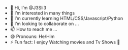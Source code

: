 - 👋 Hi, I’m @J3Sli3
- 👀 I’m interested in many things
- 🌱 I’m currently learning HTML/CSS/Javascript/Python
- 💞️ I’m looking to collaborate on ...
- 📫 How to reach me ...
- 😄 Pronouns: He/Him
- ⚡ Fun fact: I enjoy Watching movies and Tv Shows 🍿

<!---
J3Sli3/J3Sli3 is a ✨ special ✨ repository because its `README.md` (this file) appears on your GitHub profile.
You can click the Preview link to take a look at your changes.
--->
